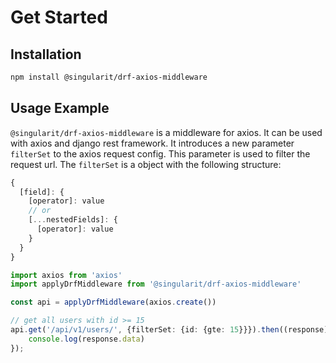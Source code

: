 # Get Started

## Installation

```bash
npm install @singularit/drf-axios-middleware
```

## Usage Example

`@singularit/drf-axios-middleware` is a middleware for axios. It can be used with axios and django rest framework. It
introduces a new parameter `filterSet` to the axios request config. This parameter is used to filter the request url.
The `filterSet` is a object with the following structure:

```js
{
  [field]: {
    [operator]: value
    // or
    [...nestedFields]: {
      [operator]: value
    }
  }
}
```

```ts
import axios from 'axios'
import applyDrfMiddleware from '@singularit/drf-axios-middleware'

const api = applyDrfMiddleware(axios.create())

// get all users with id >= 15
api.get('/api/v1/users/', {filterSet: {id: {gte: 15}}}).then((response) => {
    console.log(response.data)
});
```
